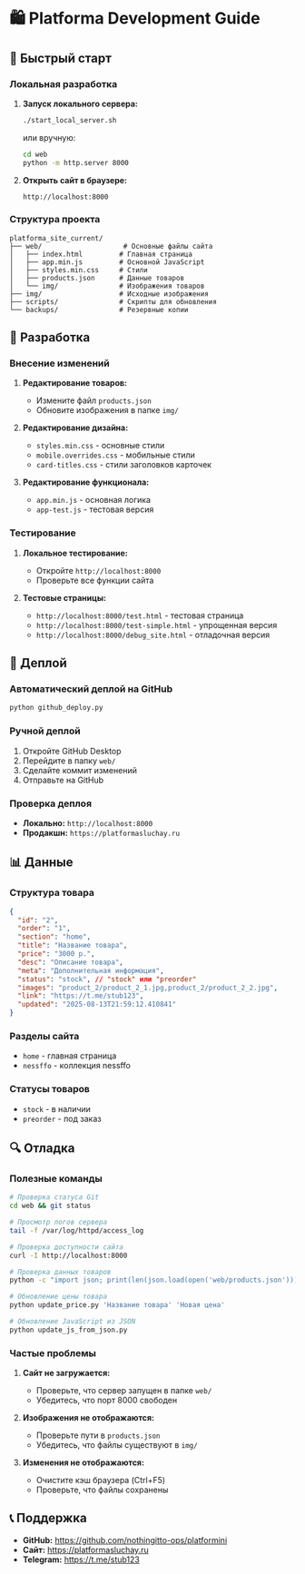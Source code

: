 # 🛍️ Platforma Development Guide

## 🚀 Быстрый старт

### Локальная разработка

1. **Запуск локального сервера:**
   ```bash
   ./start_local_server.sh
   ```
   или вручную:
   ```bash
   cd web
   python -m http.server 8000
   ```

2. **Открыть сайт в браузере:**
   ```
   http://localhost:8000
   ```

### Структура проекта

```
platforma_site_current/
├── web/                    # Основные файлы сайта
│   ├── index.html         # Главная страница
│   ├── app.min.js         # Основной JavaScript
│   ├── styles.min.css     # Стили
│   ├── products.json      # Данные товаров
│   └── img/               # Изображения товаров
├── img/                   # Исходные изображения
├── scripts/               # Скрипты для обновления
└── backups/               # Резервные копии
```

## 🔧 Разработка

### Внесение изменений

1. **Редактирование товаров:**
   - Измените файл `products.json`
   - Обновите изображения в папке `img/`

2. **Редактирование дизайна:**
   - `styles.min.css` - основные стили
   - `mobile.overrides.css` - мобильные стили
   - `card-titles.css` - стили заголовков карточек

3. **Редактирование функционала:**
   - `app.min.js` - основная логика
   - `app-test.js` - тестовая версия

### Тестирование

1. **Локальное тестирование:**
   - Откройте `http://localhost:8000`
   - Проверьте все функции сайта

2. **Тестовые страницы:**
   - `http://localhost:8000/test.html` - тестовая страница
   - `http://localhost:8000/test-simple.html` - упрощенная версия
   - `http://localhost:8000/debug_site.html` - отладочная версия

## 🚀 Деплой

### Автоматический деплой на GitHub

```bash
python github_deploy.py
```

### Ручной деплой

1. Откройте GitHub Desktop
2. Перейдите в папку `web/`
3. Сделайте коммит изменений
4. Отправьте на GitHub

### Проверка деплоя

- **Локально:** `http://localhost:8000`
- **Продакшн:** `https://platformasluchay.ru`

## 📊 Данные

### Структура товара

```json
{
  "id": "2",
  "order": "1",
  "section": "home",
  "title": "Название товара",
  "price": "3000 р.",
  "desc": "Описание товара",
  "meta": "Дополнительная информация",
  "status": "stock", // "stock" или "preorder"
  "images": "product_2/product_2_1.jpg,product_2/product_2_2.jpg",
  "link": "https://t.me/stub123",
  "updated": "2025-08-13T21:59:12.410841"
}
```

### Разделы сайта

- `home` - главная страница
- `nessffo` - коллекция nessffo

### Статусы товаров

- `stock` - в наличии
- `preorder` - под заказ

## 🔍 Отладка

### Полезные команды

```bash
# Проверка статуса Git
cd web && git status

# Просмотр логов сервера
tail -f /var/log/httpd/access_log

# Проверка доступности сайта
curl -I http://localhost:8000

# Проверка данных товаров
python -c "import json; print(len(json.load(open('web/products.json'))))"

# Обновление цены товара
python update_price.py 'Название товара' 'Новая цена'

# Обновление JavaScript из JSON
python update_js_from_json.py
```

### Частые проблемы

1. **Сайт не загружается:**
   - Проверьте, что сервер запущен в папке `web/`
   - Убедитесь, что порт 8000 свободен

2. **Изображения не отображаются:**
   - Проверьте пути в `products.json`
   - Убедитесь, что файлы существуют в `img/`

3. **Изменения не отображаются:**
   - Очистите кэш браузера (Ctrl+F5)
   - Проверьте, что файлы сохранены

## 📞 Поддержка

- **GitHub:** https://github.com/nothingitto-ops/platformini
- **Сайт:** https://platformasluchay.ru
- **Telegram:** https://t.me/stub123

